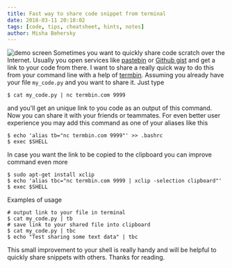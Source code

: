 ```yaml
---
title: Fast way to share code snippet from terminal
date: 2018-03-11 20:18:02
tags: [code, tips, cheatsheet, hints, notes]
author: Misha Behersky
---
```


![demo screen](/img/article/857ebbbac3813dfd8332f4ea7c29eedd.png)
Sometimes you want to quickly share code scratch over the Internet. Usually you open services like [pastebin](https://pastebin.com/) or [Github gist](https://gist.github.com/) and get a link to your code from there. I want to share a really quick way to do this from your command line with a help of [termbin](http://termbin.com/).
Assuming you already have your file `my_code.py` and you want to share it. Just type
```
$ cat my_code.py | nc termbin.com 9999
```
and you'll get an unique link to you code as an output of this command. Now you can share it with your friends or teammates.
For even better user experience you may add this command as one of your aliases like this
```
$ echo 'alias tb="nc termbin.com 9999"' >> .bashrc
$ exec $SHELL
```
In case you want the link to be copied to the clipboard you can improve command even more
```
$ sudo apt-get install xclip
$ echo 'alias tbc="nc termbin.com 9999 | xclip -selection clipboard"'
$ exec $SHELL
```
Examples of usage
```
# output link to your file in terminal
$ cat my_code.py | tb 
# save link to your shared file into clipboard
$ cat my_code.py | tbc
$ echo "Test sharing some text data" | tbc
```
This small improvement to your shell is really handy and will be helpful to quickly share snippets with others.
Thanks for reading.
